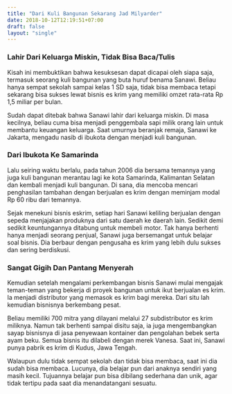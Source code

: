 ```yaml
---
title: "Dari Kuli Bangunan Sekarang Jad Milyarder"
date: 2018-10-12T12:19:51+07:00
draft: false
layout: "single"
---
```


### Lahir Dari Keluarga Miskin, Tidak Bisa Baca/Tulis

Kisah ini membuktikan bahwa kesuksesan dapat dicapai oleh siapa saja, termasuk seorang kuli bangunan yang buta huruf benama Sanawi. Beliau hanya sempat sekolah sampai kelas 1 SD saja, tidak bisa membaca tetapi sekarang bisa sukses lewat bisnis es krim yang memiliki omzet rata-rata Rp 1,5 miliar per bulan.

Sudah dapat ditebak bahwa Sanawi lahir dari keluarga miskin. Di masa kecilnya, beliau cuma bisa menjadi penggembala sapi milik orang lain untuk membantu keuangan keluarga. Saat umurnya beranjak remaja, Sanawi ke Jakarta, mengadu nasib di ibukota dengan menjadi kuli bangunan.

### Dari Ibukota Ke Samarinda

Lalu seiring waktu berlalu, pada tahun 2006 dia bersama temannya yang juga kuli bangunan merantau lagi ke kota Samarinda, Kalimantan Selatan dan kembali menjadi kuli bangunan. Di sana, dia mencoba mencari penghasilan tambahan dengan berjualan es krim dengan meminjam modal Rp 60 ribu dari temannya.

Sejak menekuni bisnis eskrim, setiap hari Sanawi keliling berjualan  dengan sepeda menjajakan produknya dari satu daerah ke daerah lain. Sedikit demi sedikit keuntungannya ditabung untuk membeli motor. Tak hanya berhenti hanya menjadi seorang penjual, Sanawi juga bersemangat untuk belajar soal bisnis. Dia berbaur dengan pengusaha es krim yang lebih dulu sukses dan sering berdiskusi.

### Sangat Gigih Dan Pantang Menyerah

Kemudian setelah mengalami perkembangan bisnis Sanawi mulai mengajak teman-teman yang bekerja di proyek bangunan untuk ikut berjualan es krim. Ia menjadi distributor yang memasok es krim bagi mereka. Dari situ lah kemudian bisnisnya berkembang pesat.

Beliau memiliki 700 mitra yang dilayani melalui 27 subdistributor es krim miliknya. Namun tak berhenti sampai disitu saja, ia juga mengembangkan sayap bisnisnya di jasa penyewaan kontainer dan pengolahan bebek serta ayam beku. Semua bisnis itu dilabeli dengan merek Vanesa. Saat ini, Sanawi punya pabrik es krim di Kudus, Jawa Tengah. 

Walaupun dulu tidak sempat sekolah dan tidak bisa membaca, saat ini dia sudah bisa membaca. Lucunya, dia belajar pun dari anaknya sendiri yang masih kecil. Tujuannya belajar pun bisa dibilang sederhana dan unik, agar tidak tertipu pada saat dia menandatangani sesuatu.